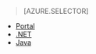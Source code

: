 > [AZURE.SELECTOR] 
- [Portal](/documentation/articles/media-services-portal-encoding-units)
- [.NET](/documentation/articles/media-services-dotnet-encoding-units)
- [Java](https://github.com/southworkscom/azure-sdk-for-media-services-java-samples)
